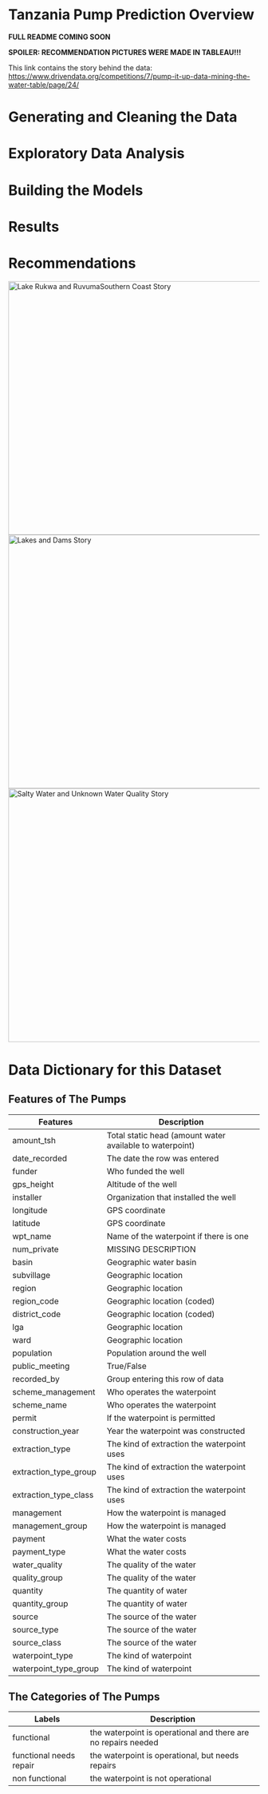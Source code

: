 # Tanzania Pump Prediction Overview

**FULL README COMING SOON**

**SPOILER: RECOMMENDATION PICTURES WERE MADE IN TABLEAU!!!**

This link contains the story behind the data: https://www.drivendata.org/competitions/7/pump-it-up-data-mining-the-water-table/page/24/

# Generating and Cleaning the Data


# Exploratory Data Analysis


# Building the Models


# Results

# Recommendations

<img width="508" alt="Lake Rukwa and RuvumaSouthern Coast Story" src="https://user-images.githubusercontent.com/77934915/135730420-89e79c94-ea7f-47c9-96c1-1d52ffea6ecc.png">

<img width="508" alt="Lakes and Dams Story" src="https://user-images.githubusercontent.com/77934915/135730443-b7abfb5e-770f-41ea-936f-01d607a9a22a.png">

<img width="508" alt="Salty Water and Unknown Water Quality Story" src="https://user-images.githubusercontent.com/77934915/135730447-8bf240d2-aa0b-426a-aa0f-82e59ffc19a7.png">




# Data Dictionary for this Dataset

## Features of The Pumps
Features | Description
------------ | -------------
amount_tsh | Total static head (amount water available to waterpoint)
date_recorded | The date the row was entered
funder | Who funded the well
gps_height | Altitude of the well
installer | Organization that installed the well
longitude | GPS coordinate
latitude | GPS coordinate
wpt_name | Name of the waterpoint if there is one
num_private | MISSING DESCRIPTION
basin | Geographic water basin
subvillage | Geographic location
region | Geographic location
region_code | Geographic location (coded)
district_code | Geographic location (coded)
lga | Geographic location
ward | Geographic location
population | Population around the well
public_meeting | True/False
recorded_by | Group entering this row of data
scheme_management | Who operates the waterpoint
scheme_name | Who operates the waterpoint
permit | If the waterpoint is permitted
construction_year | Year the waterpoint was constructed
extraction_type | The kind of extraction the waterpoint uses
extraction_type_group | The kind of extraction the waterpoint uses
extraction_type_class | The kind of extraction the waterpoint uses
management | How the waterpoint is managed
management_group | How the waterpoint is managed
payment | What the water costs
payment_type | What the water costs
water_quality | The quality of the water
quality_group | The quality of the water
quantity | The quantity of water
quantity_group | The quantity of water
source | The source of the water
source_type | The source of the water
source_class | The source of the water
waterpoint_type | The kind of waterpoint
waterpoint_type_group | The kind of waterpoint

## The Categories of The Pumps
Labels | Description
------------ | -------------
functional | the waterpoint is operational and there are no repairs needed
functional needs repair | the waterpoint is operational, but needs repairs
non functional | the waterpoint is not operational
